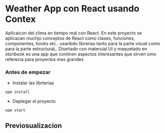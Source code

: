 # Weather App con React usando Contex
Aplicaicon del clima en tiempo real con React.
En este proyecto se aplicacan muchjo conceptos de React como clases, funciones, componentes, hooks etc.. usanbdo librerias tanto para la parte visual como para la parte estructuraL.
Diseñado con materuial UI y maquetado en storibook es una app que continen aspectos interesantes que sirven omo referecia para proyectos mas grandes

### Antes de empezar 
- Instalar las librterias 
```
npm install
```
-  Deplegar el proyecto
```
npm start
```
## Previosualizacion  

